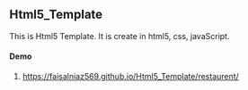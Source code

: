 ## Html5_Template

This is Html5 Template.  It is create in html5, css, javaScript.


#### Demo

1. https://faisalniaz569.github.io/Html5_Template/restaurent/
